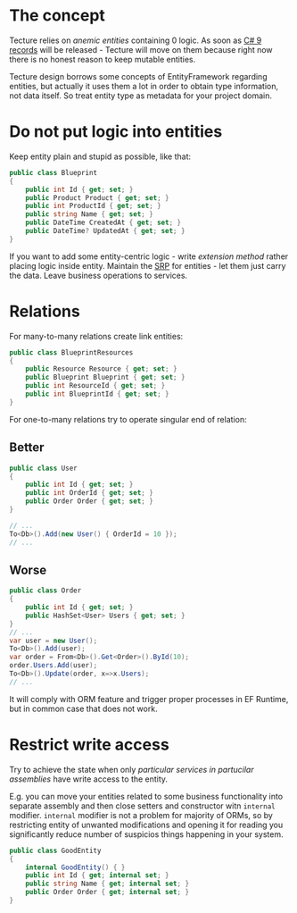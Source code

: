 # The concept

Tecture relies on *anemic entities* containing 0 logic. As soon as [C# 9 records](https://devblogs.microsoft.com/dotnet/welcome-to-c-9-0/#records) will be released - Tecture will move on them because right now there is no honest reason to keep mutable entities.

Tecture design borrows some concepts of EntityFramework regarding entities, but actually it uses them a lot in order to obtain type information, not data itself. So treat entity type as metadata for your project domain.

# Do not put logic into entities

Keep entity plain and stupid as possible, like that:

```csharp
public class Blueprint
{
	public int Id { get; set; }
	public Product Product { get; set; }
	public int ProductId { get; set; }	
	public string Name { get; set; }	
	public DateTime CreatedAt { get; set; }	
	public DateTime? UpdatedAt { get; set; }	
}
```

If you want to add some entity-centric logic - write *extension method* rather placing logic inside entity. Maintain the [SRP](https://en.wikipedia.org/wiki/Single-responsibility_principle) for entities - let them just carry the data. Leave business operations to services.

# Relations

For many-to-many relations create link entities:

```csharp
public class BlueprintResources
{
	public Resource Resource { get; set; }
	public Blueprint Blueprint { get; set; }
	public int ResourceId { get; set; }
	public int BlueprintId { get; set; }
}
```
For one-to-many relations try to operate singular end of relation:

## Better
```csharp
public class User
{
	public int Id { get; set; }
	public int OrderId { get; set; }
	public Order Order { get; set; }
}

// ...
To<Db>().Add(new User() { OrderId = 10 });
// ...
```
## Worse
```csharp
public class Order
{
	public int Id { get; set; }
	public HashSet<User> Users { get; set; }
}
// ...
var user = new User();
To<Db>().Add(user);
var order = From<Db>().Get<Order>().ById(10);
order.Users.Add(user);
To<Db>().Update(order, x=>x.Users);
// ...
```

It will comply with ORM feature and trigger proper processes in EF Runtime, but in common case that does not work.

# Restrict write access

Try to achieve the state when only *particular services in partucilar assemblies* have write access to the entity. 

E.g. you can move your entities related to some business functionality into separate assembly and then close setters and constructor witn `internal` modifier. `internal` modifier is not a problem for majority of ORMs, so by restricting entity of unwanted modifications and opening it for reading you significantly reduce number of suspicios things happening in your system.

```csharp
public class GoodEntity
{
	internal GoodEntity() { }
	public int Id { get; internal set; }
	public string Name { get; internal set; }
	public Order Order { get; internal set; }
}
```
